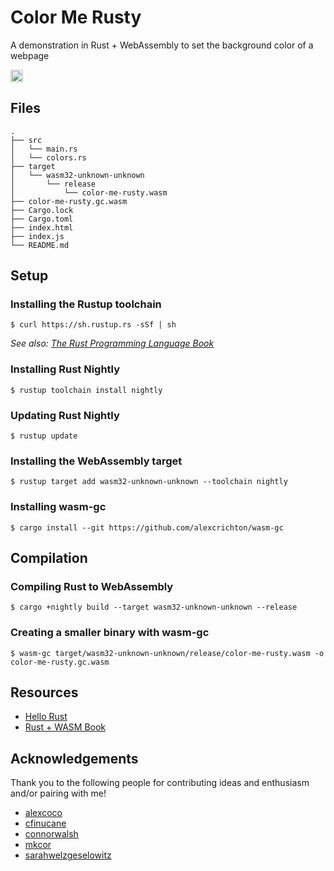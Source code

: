 # Color Me Rusty

A demonstration in Rust + WebAssembly to set the background color of a webpage

<a href='http://www.recurse.com' title='Made with love at the Recurse Center'><img src='https://cloud.githubusercontent.com/assets/2883345/11325206/336ea5f4-9150-11e5-9e90-d86ad31993d8.png' height='20px' alt='Recurse Center pill' /></a>

## Files

```
.
├── src
│   └── main.rs
│   └── colors.rs
├── target
│   └── wasm32-unknown-unknown
│       └── release
│           └── color-me-rusty.wasm
├── color-me-rusty.gc.wasm
├── Cargo.lock
├── Cargo.toml
├── index.html
├── index.js
└── README.md
```

## Setup

### Installing the Rustup toolchain

```
$ curl https://sh.rustup.rs -sSf | sh
```

*See also: [The Rust Programming Language Book](https://doc.rust-lang.org/book/second-edition/ch01-01-installation.html)*

### Installing Rust Nightly

```
$ rustup toolchain install nightly
```

### Updating Rust Nightly

```
$ rustup update
```

### Installing the WebAssembly target

```
$ rustup target add wasm32-unknown-unknown --toolchain nightly
```

### Installing wasm-gc

```
$ cargo install --git https://github.com/alexcrichton/wasm-gc
```

## Compilation

### Compiling Rust to WebAssembly

```
$ cargo +nightly build --target wasm32-unknown-unknown --release
```

### Creating a smaller binary with wasm-gc

```
$ wasm-gc target/wasm32-unknown-unknown/release/color-me-rusty.wasm -o color-me-rusty.gc.wasm
```

## Resources

* [Hello Rust](https://hellorust.com)
* [Rust + WASM Book](https://rust-lang-nursery.github.io/rust-wasm/)

## Acknowledgements

Thank you to the following people for contributing ideas and enthusiasm and/or pairing with me!

* [alexcoco](https://github.com/alexcoco)
* [cfinucane](https://github.com/cfinucane)
* [connorwalsh](https://github.com/connorwalsh)
* [mkcor](https://github.com/mkcor)
* [sarahwelzgeselowitz](https://github.com/sarahwelzgeselowitz)
